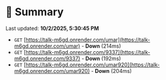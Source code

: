 # 📖 Summary
Last updated: **10/2/2025, 5:30:45 PM**

- `GET` [https://talk-m6gd.onrender.com/umar](https://talk-m6gd.onrender.com/umar) - **Down** (214ms)
- `GET` [https://talk-m6gd.onrender.com/9337](https://talk-m6gd.onrender.com/9337) - **Down** (192ms)
- `GET` [https://talk-m6gd.onrender.com/umar920](https://talk-m6gd.onrender.com/umar920) - **Down** (204ms)
